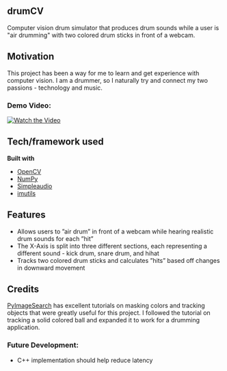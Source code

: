 ## drumCV
Computer vision drum simulator that produces drum sounds while a user is "air drumming" with two colored drum sticks in front of a webcam.

## Motivation
This project has been a way for me to learn and get experience with computer vision. I am a drummer, so I naturally try and connect my two passions - technology and music. 

### Demo Video:
[![Watch the Video](https://img.youtube.com/vi/Y4xpyyZx3xc/0.jpg)](https://www.youtube.com/embed/Y4xpyyZx3xc)

## Tech/framework used
<b>Built with</b>
- [OpenCV](https://opencv.org)
- [NumPy](https://numpy.org)
- [Simpleaudio](https://pypi.org/project/simpleaudio/)
- [imutils](https://www.pyimagesearch.com/2015/02/02/just-open-sourced-personal-imutils-package-series-opencv-convenience-functions/)

## Features
* Allows users to ”air drum” in front of a webcam while hearing realistic drum sounds for each ”hit”
* The X-Axis is split into three different sections, each representing a different sound - kick drum, snare drum, and hihat
* Tracks two colored drum sticks and calculates ”hits” based off changes in downward movement

## Credits
[PyImageSearch](https://www.pyimagesearch.com) has excellent tutorials on masking colors and tracking objects that were greatly useful for this project. I followed the tutorial on tracking a solid colored ball and expanded it to work for a drumming application.

### Future Development:
* C++ implementation should help reduce latency
